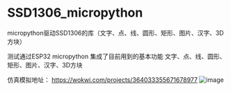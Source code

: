 # SSD1306_micropython
micropython驱动SSD1306的库（文字、点、线、圆形、矩形、图片、汉字、3D方块）

测试通过ESP32 micropython
集成了目前用到的基本功能
文字、点、线、圆形、矩形、图片、汉字、3D方块


仿真模拟地址：
https://wokwi.com/projects/364033355671678977
![image](https://user-images.githubusercontent.com/34171371/236669195-23f6bd4e-a3e3-4710-b67a-f46de8571e36.png)

